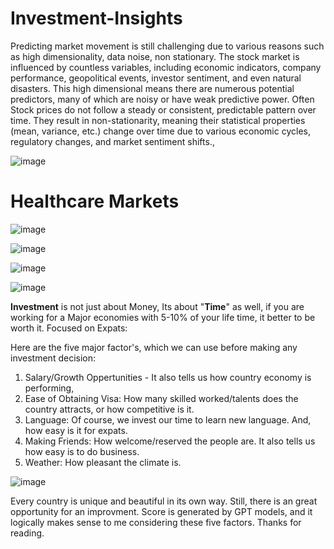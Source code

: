 # Investment-Insights

Predicting market movement is still challenging due to various reasons such as high dimensionality, data noise, non stationary. The stock market is influenced by countless variables, including economic indicators, company performance, geopolitical events, investor sentiment, and even natural disasters. 
This high dimensional means there are numerous potential predictors, many of which are noisy or have weak predictive power.
Often Stock prices do not follow a steady or consistent, predictable pattern over time. They result in non-stationarity, meaning their statistical properties (mean, variance, etc.) change over time due to various economic cycles, regulatory changes, and market sentiment shifts.,


![image](https://github.com/user-attachments/assets/b4ea63bf-e69b-4aa5-bf5d-b24805b6b06e)



# Healthcare Markets

![image](https://github.com/user-attachments/assets/6f4dca65-4fc1-45ba-a713-bf50e72d4a96)

![image](https://github.com/user-attachments/assets/87050c3f-2dfe-495b-bd28-931da85ca32c)

![image](https://github.com/user-attachments/assets/7c8c29e1-4774-42d7-92f4-6b69fac23c07)

![image](https://github.com/user-attachments/assets/8c31463b-a6eb-4931-9d14-01a15a85dd9a)


**Investment** is not just about Money, Its about "**Time**" as well, if you are working for a Major economies with 5-10% of your life time, it better to be worth it.  Focused on Expats:

Here are the five major factor's, which we can use before making any investment decision:

1. Salary/Growth Oppertunities - It also tells us how country economy is performing,
2. Ease of Obtaining Visa: How many skilled worked/talents does the country attracts, or how competitive is it.
3. Language: Of course, we invest our time to learn new language. And, how easy is it for expats. 
4. Making Friends: How welcome/reserved the people are. It also tells us how easy is to do business.
5. Weather: How pleasant the climate is. 

![image](https://github.com/user-attachments/assets/d6db8fe4-b0a2-4482-9c44-d17538604aa3)

Every country is unique and beautiful in its own way. Still, there is an great opportunity for an improvment. Score is generated by GPT models, and it logically makes sense to me considering these five factors. Thanks for reading.  






